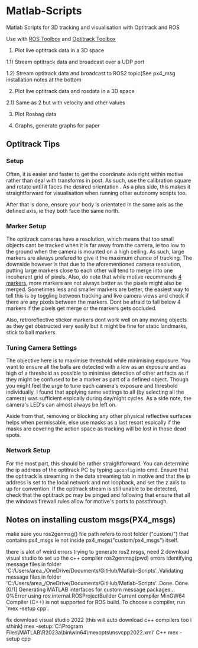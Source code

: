 # Matlab-Scripts
Matlab Scripts for 3D tracking and visualisation with Optitrack and ROS

Use with [ROS Toolbox](https://www.mathworks.com/products/ros.html) and [Optitrack Toolbox](https://www.mathworks.com/matlabcentral/fileexchange/55675-kutzer-optitracktoolbox#:~:text=This%20toolbox%20interfaces%20the%20OptiTrack,(or%20similar)%20software%20package.)



1) Plot live optitrack data in a 3D space

1.1) Stream optitrack data and broadcast over a UDP port

1.2) Stream optitrack data and broadcast to ROS2 topic(See px4_msg installation notes at the bottom

2) Plot live optitrack data and rosdata in a 3D space

2.1) Same as 2 but with velocity and other values

3) Plot Rosbag data

4) Graphs, generate graphs for paper



## Optitrack Tips

### Setup

Often, it is easier and faster to get the coordinate axis right within motive rather than deal with transforms in post. As such, use the calibration square and rotate until it faces the desired orientation . As a plus side, this makes it straightforward for visualisation when running other autonomy scripts too.

After that is done, ensure your body is orientated in the same axis as the defined axis, ie they both face the same north. 


### Marker Setup

The optitrack cameras have a resolution, which means that too small objects cant be tracked when it is far away from the camera, ie too low to the ground when the camera is mounted on a high ceiling. As such, large markers are always prefered to give it the maximum chance of tracking. The downside however is that due to the aforementioned camera resolution, putting large markers close to each other will tend to merge into one incoherent grid of pixels. Also, do note that while motive recommends [4 markers](https://v22.wiki.optitrack.com/index.php?title=Rigid_Body_Tracking), more markers are not always better as the pixels might also be merged. Sometimes less and smaller markers are better, the easiest way to tell this is by toggling between tracking and live camera views and check if there are any pixels between the markers. Dont be afraid to fall below 4 markers if the pixels get merge or the markers gets occluded.

Also, retroreflective sticker markers dont work well on any moving objects as they get obstructed very easily but it might be fine for static landmarks, stick to ball markers.



### Tuning Camera Settings

The objective here is to maximise threshold while minimising exposure. You want to ensure all the balls are detected with a low as an exposure and as high of a threshold as possible to minimise detection of other artifacts as if they might be confused to be a marker as part of a defined object. Though you might feel the urge to tune each camera's exposure and threshold individually, I found that applying same settings to all (by selecting all the camera) was sufficient espically during day/night cycles. As a side note, the camera's LED's can almost always be left on.

Aside from that, removing or blocking any other physical reflective surfaces helps when permissable, else use masks as a last resort espically if the masks are covering the action space as tracking will be lost in those dead spots.

### Network Setup
For the most part, this should be rather straightforward. You can determine the ip address of the optitrack PC by typing ```ipconfig``` into cmd. Ensure that the optitrack is streaming in the data streaming tab in motive and that the ip address is set to the local network and not loopback, and set the z axis to up for convention. If the optitrack stream is still unable to be detected, check that the optitrack pc may be pinged and following that ensure that all the windows firewall rules allow for motive's ports to passthrough.


## Notes on installing custom msgs(PX4_msgs)
make sure you ros2genmsg() file path refers to root folder ("custom/") that contains px4_msgs ie not inside px4_msgs("custom/px4_msgs") itself.

there is alot of weird errors trying to generate ros2 msgs, need 2 download visual studio to set up the c++ compiler
ros2genmsg(pwd)
errors
Identifying message files in folder 'C:/Users/area_/OneDrive/Documents/GitHub/Matlab-Scripts'..Validating message files in folder 'C:/Users/area_/OneDrive/Documents/GitHub/Matlab-Scripts'..Done.
Done.
[0/1] Generating MATLAB interfaces for custom message packages... 0%Error using ros.internal.ROSProjectBuilder
Current compiler MinGW64 Compiler (C++) is not supported for ROS build. To choose a compiler, run 'mex -setup cpp'.

fix
download visual studio 2022 (this will auto download c++ compilers too i sthink)
mex -setup:'C:\Program Files\MATLAB\R2023a\bin\win64\mexopts\msvcpp2022.xml' C++
mex -setup cpp
